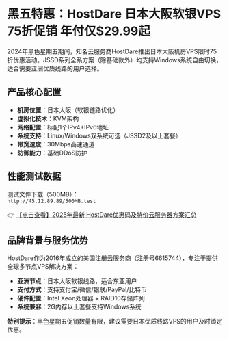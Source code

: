 # 黑五特惠：HostDare 日本大阪软银VPS 75折促销 年付仅$29.99起

2024年黑色星期五期间，知名云服务商HostDare推出日本大阪机房VPS限时75折优惠活动。JSSD系列全系方案（除基础款外）均支持Windows系统自由切换，适合需要亚洲优质线路的用户选择。

## 产品核心配置

- **机房位置**：日本大阪（软银链路优化）
- **虚拟化技术**：KVM架构
- **网络配置**：标配1个IPv4+IPv6地址
- **系统支持**：Linux/Windows双系统可选（JSSD2及以上套餐）
- **带宽速度**：30Mbps高速通道
- **防御能力**：基础DDoS防护

## 性能测试数据

测试文件下载（500MB）：  
`http://45.12.89.89/500MB.test`

👉 [【点击查看】2025年最新 HostDare优惠码及特价云服务器方案汇总](https://bit.ly/hostdare)

## 品牌背景与服务优势

HostDare作为2016年成立的美国注册云服务商（注册号6615744），专注于提供全球多节点VPS解决方案：

- **亚洲节点**：日本大阪软银线路，适合东亚用户
- **支付方式**：支持支付宝/微信/银联/PayPal/比特币
- **硬件配置**：Intel Xeon处理器 + RAID10存储阵列
- **系统兼容**：2G内存以上套餐支持Windows系统

**特别提示**：黑色星期五促销数量有限，建议需要日本优质线路VPS的用户及时锁定优惠。